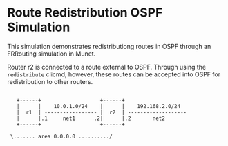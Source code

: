 Route Redistribution OSPF Simulation
====================================

This simulation demonstrates redistributiong routes in OSPF through an
FRRouting simulation in Munet.

Router r2 is connected to a route external to OSPF. Through using the
`redistribute` clicmd, however, these routes can be accepted into OSPF for
redistribution to other routers.

```

   +------+                   +------+                  
   |      |    10.0.1.0/24    |      |    192.168.2.0/24   
   |  r1  | ----------------- |  r2  | -------------------
   |      |.1     net1      .2|      |.2       net2      
   +------+                   +------+                  
   
 \....... area 0.0.0.0 ........../
  
```